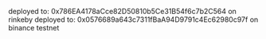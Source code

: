 deployed to: 0x786EA4178aCce82D50810b5Ce31B54f6c7b2C564 on rinkeby
deployed to: 0x0576689a643c7311fBaA94D9791c4Ec62980c97f on binance testnet
